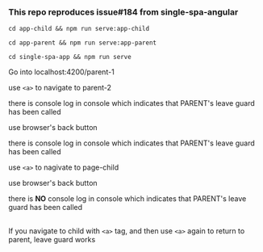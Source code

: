 ### This repo reproduces issue#184 from single-spa-angular

`cd app-child && npm run serve:app-child`

`cd app-parent && npm run serve:app-parent`

`cd single-spa-app && npm run serve`

Go into localhost:4200/parent-1

use `<a>` to navigate to parent-2

there is console log in console which indicates that PARENT's leave guard has been called

use browser's back button

there is console log in console which indicates that PARENT's leave guard has been called

use `<a>` to nagivate to page-child

use browser's back button

there is <b>NO</b> console log in console which indicates that PARENT's leave guard has been called

##
If you navigate to child with `<a>` tag, and then use `<a>` again to return to parent, leave guard works